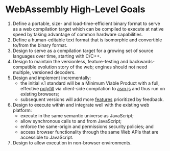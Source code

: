 # WebAssembly High-Level Goals

1. Define a portable, size- and load-time-efficient binary format to serve as a
   web compilation target which can be compiled to execute at native speed by
   taking advantage of common hardware capabilities.
2. Define a human-editable text format that is isomorphic and convertible
   to/from the binary format.
3. Design to serve as a compilation target for a growing set of source languages
   over time, starting with C/C++.
4. Design to maintain the versionless, feature-testing and backwards-compatible
   evolution story of the web; engines should not need multiple, versioned
   decoders.
5. Design and implement incrementally:
    * the initial v.1 standard will be a Minimum Viable Product with a full, effective [polyfill][] via client-side compilation to [asm.js][] and thus run on existing browsers;
    * subsequent versions will add more [features](EssentialPostV1Features.md) prioritized by feedback.
6. Design to execute within and integrate well with the existing web platform:
    * execute in the same semantic universe as JavaScript;
    * allow synchronous calls to and from JavaScript;
    * enforce the same-origin and permissions security policies; and
    * access browser functionality through the same Web APIs that are accessible
      to JavaScript.
7. Design to allow execution in non-browser environments.

  [polyfill]: https://github.com/WebAssembly/polyfill
  [asm.js]: http://asmjs.org
